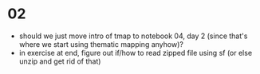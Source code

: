 # 02
- should we just move intro of tmap to notebook 04, day 2 (since that's where we start using thematic mapping anyhow)?
- in exercise at end, figure out if/how to read zipped file using sf (or else unzip and get rid of that)
